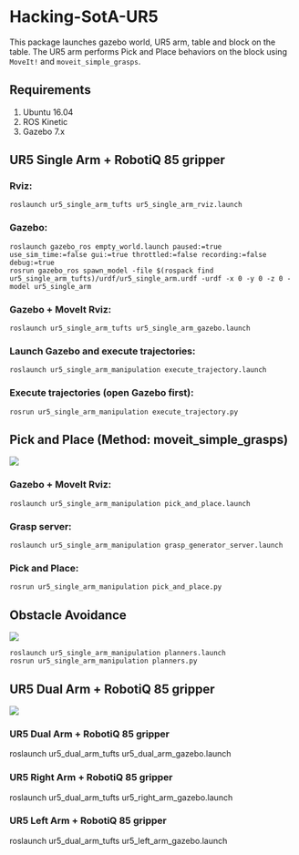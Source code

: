 # Hacking-SotA-UR5

This package launches gazebo world, UR5 arm, table and block on the table. The UR5 arm performs Pick and Place behaviors on the block using `MoveIt!` and `moveit_simple_grasps`.

## Requirements

1. Ubuntu 16.04
2. ROS Kinetic
3. Gazebo 7.x

## UR5 Single Arm + RobotiQ 85 gripper

### Rviz:
`roslaunch ur5_single_arm_tufts ur5_single_arm_rviz.launch`

### Gazebo:
```
roslaunch gazebo_ros empty_world.launch paused:=true use_sim_time:=false gui:=true throttled:=false recording:=false debug:=true
rosrun gazebo_ros spawn_model -file $(rospack find ur5_single_arm_tufts)/urdf/ur5_single_arm.urdf -urdf -x 0 -y 0 -z 0 -model ur5_single_arm
```

### Gazebo + MoveIt Rviz:
`roslaunch ur5_single_arm_tufts ur5_single_arm_gazebo.launch`

### Launch Gazebo and execute trajectories:
`roslaunch ur5_single_arm_manipulation execute_trajectory.launch`

### Execute trajectories (open Gazebo first):
`rosrun ur5_single_arm_manipulation execute_trajectory.py`

## Pick and Place (Method: moveit_simple_grasps)

<img src="pics/pick_and_place_demo.gif" align="middle">

### Gazebo + MoveIt Rviz:
`roslaunch ur5_single_arm_manipulation pick_and_place.launch`

### Grasp server:
`roslaunch ur5_single_arm_manipulation grasp_generator_server.launch`

### Pick and Place:
`rosrun ur5_single_arm_manipulation pick_and_place.py`

## Obstacle Avoidance

<img src="pics/obstacle_avoidance_demo.gif" align="middle">

```
roslaunch ur5_single_arm_manipulation planners.launch
rosrun ur5_single_arm_manipulation planners.py
```

## UR5 Dual Arm + RobotiQ 85 gripper

<img src="pics/dual_arm_urdf_setup_robotiq_85.png" align="middle">

### UR5 Dual Arm + RobotiQ 85 gripper

roslaunch ur5_dual_arm_tufts ur5_dual_arm_gazebo.launch

### UR5 Right Arm + RobotiQ 85 gripper

roslaunch ur5_dual_arm_tufts ur5_right_arm_gazebo.launch

### UR5 Left Arm + RobotiQ 85 gripper

roslaunch ur5_dual_arm_tufts ur5_left_arm_gazebo.launch

